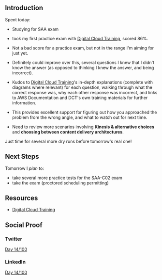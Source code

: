 ## Introduction

Spent today:

- Studying for SAA exam

- took my first practice exam with [Digital Cloud Training](https://bit.ly/2Eb1t4a), scored 86%.

- Not a bad score for a practice exam, but not in the range I'm aiming for just yet.

- Definitely could improve over this, several questions I knew that I didn't know the answer (as opposed to thinking I knew the answer, and being incorrect).

- Kudos to [Digital Cloud Training](https://bit.ly/2Eb1t4a)'s in-depth explanations (complete with diagrams where relevant) for each question, walking through what the correct response was, why each other response was incorrect, and links to AWS Documentation and DCT's own training materials for further information.

- This provides excellent support for figuring out how you approached the problem from the wrong angle, and what to watch out for next time.

- Need to review more scenarios involving **Kinesis & alternative choices** and **choosing between content delivery architectures**.

Just time for several more dry runs before tomorrow's real one!

## Next Steps

Tomorrow I _plan_ to:

- take several more practice tests for the SAA-C02 exam
- take the exam (proctored scheduling permitting)

## Resources

- [Digital Cloud Training](https://bit.ly/2Eb1t4a)

## Social Proof

### Twitter

[Day 14/100](https://twitter.com/quinceleaf/status/1296005026196992001)

### LinkedIn

[Day 14/100](https://www.linkedin.com/posts/brian-ibbotson_100daysofcloud-activity-6701772859192299520-3Nlh)
